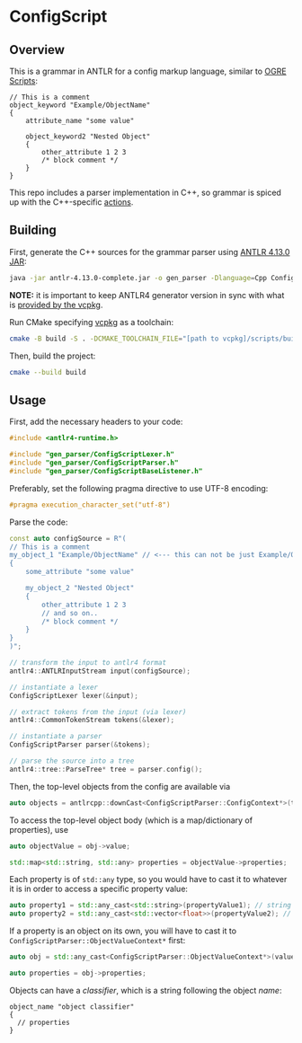 # ConfigScript

## Overview

This is a grammar in ANTLR for a config markup language, similar to [OGRE Scripts](https://ogrecave.github.io/ogre/api/latest/_scripts.html):

```
// This is a comment
object_keyword "Example/ObjectName"
{
    attribute_name "some value"

    object_keyword2 "Nested Object"
    {
        other_attribute 1 2 3
        /* block comment */
    }
}
```

This repo includes a parser implementation in C++, so grammar is spiced up with the C++-specific [actions](https://github.com/antlr/antlr4/blob/master/doc/actions.md).

## Building

First, generate the C++ sources for the grammar parser using [ANTLR 4.13.0 JAR](https://www.antlr.org/download/antlr-4.13.0-complete.jar):

```bash
java -jar antlr-4.13.0-complete.jar -o gen_parser -Dlanguage=Cpp ConfigScript.g4
```

**NOTE:** it is important to keep ANTLR4 generator version in sync with what is [provided by the vcpkg](https://github.com/microsoft/vcpkg/blob/master/ports/antlr4/portfile.cmake).

Run CMake specifying [vcpkg](https://github.com/microsoft/vcpkg) as a toolchain:

```bash
cmake -B build -S . -DCMAKE_TOOLCHAIN_FILE="[path to vcpkg]/scripts/buildsystems/vcpkg.cmake"
```

Then, build the project:

```bash
cmake --build build
```

## Usage

First, add the necessary headers to your code:

```cpp
#include <antlr4-runtime.h>

#include "gen_parser/ConfigScriptLexer.h"
#include "gen_parser/ConfigScriptParser.h"
#include "gen_parser/ConfigScriptBaseListener.h"
```

Preferably, set the following pragma directive to use UTF-8 encoding:

```cpp
#pragma execution_character_set("utf-8")
```

Parse the code:

```cpp
const auto configSource = R"(
// This is a comment
my_object_1 "Example/ObjectName" // <--- this can not be just Example/ObjectName (no quotes)
{
    some_attribute "some value"

    my_object_2 "Nested Object"
    {
        other_attribute 1 2 3
        // and so on..
        /* block comment */
    }
}
)";

// transform the input to antlr4 format
antlr4::ANTLRInputStream input(configSource);

// instantiate a lexer
ConfigScriptLexer lexer(&input);

// extract tokens from the input (via lexer)
antlr4::CommonTokenStream tokens(&lexer);

// instantiate a parser
ConfigScriptParser parser(&tokens);

// parse the source into a tree
antlr4::tree::ParseTree* tree = parser.config();
```

Then, the top-level objects from the config are available via

```cpp
auto objects = antlrcpp::downCast<ConfigScriptParser::ConfigContext*>(tree)->object();
```

To access the top-level object body (which is a map/dictionary of properties), use

```cpp
auto objectValue = obj->value;

std::map<std::string, std::any> properties = objectValue->properties;
```

Each property is of `std::any` type, so you would have to cast it to whatever it is in order to access a specific property value:

```cpp
auto property1 = std::any_cast<std::string>(propertyValue1); // string values
auto property2 = std::any_cast<std::vector<float>>(propertyValue2); // array of numbers values
```

If a property is an object on its own, you will have to cast it to `ConfigScriptParser::ObjectValueContext*` first:

```cpp
auto obj = std::any_cast<ConfigScriptParser::ObjectValueContext*>(value);

auto properties = obj->properties;
```

Objects can have a _classifier_, which is a string following the object _name_:

```
object_name "object classifier"
{
  // properties
}
```
